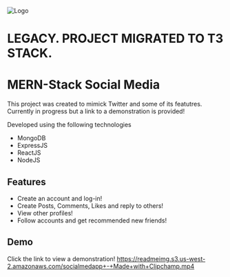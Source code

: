 
![Logo](https://readmeimg.s3.us-west-2.amazonaws.com/socialmedlogo.png)

# LEGACY. PROJECT MIGRATED TO T3 STACK.

# MERN-Stack Social Media

This project was created to mimick Twitter and some of its featutres. Currently in progress but a link to a demonstration is provided!

Developed using the following technologies
- MongoDB
- ExpressJS
- ReactJS
- NodeJS



## Features

- Create an account and log-in!
- Create Posts, Comments, Likes and reply to others!
- View other profiles!
- Follow accounts and get recommended new friends!


## Demo

Click the link to view a demonstration!
https://readmeimg.s3.us-west-2.amazonaws.com/socialmedapp+-+Made+with+Clipchamp.mp4
